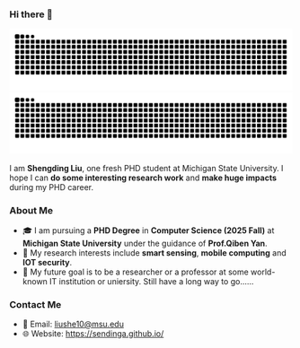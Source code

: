 ### Hi there 👋

![light](https://github.com/SendingA/SendingA/blob/output/github-contribution-grid-snake.svg#gh-light-mode-only)
![dark](https://github.com/SendingA/SendingA/blob/output/github-contribution-grid-snake-dark.svg#gh-dark-mode-only)

I am **Shengding Liu**, one fresh PHD student at Michigan State University. I hope I can **do some interesting research work** and **make huge impacts** during my PHD career.

### About Me

- 🎓 I am pursuing a **PHD Degree** in **Computer Science (2025 Fall)** at **Michigan State University** under the guidance of **Prof.Qiben Yan**.
- 🌱 My research interests include **smart sensing**, **mobile computing** and **IOT security**.
- 🎯 My future goal is to be a researcher or a professor at some world-known IT institution or uniersity. Still have a long way to go...... 

### Contact Me

- 📧 Email: [liushe10@msu.edu](mailto:liushe10@msu.edu)
- 🌐 Website: https://sendinga.github.io/

<!-- ### GitHub Stats

![Shengding Liu's GitHub Stats](https://github-readme-stats.vercel.app/api?username=sendinga&show_icons=true&count_private=true&theme=radical) -->
